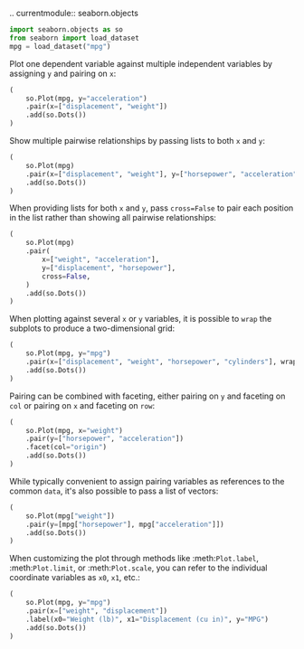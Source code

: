 .. currentmodule:: seaborn.objects

```python
import seaborn.objects as so
from seaborn import load_dataset
mpg = load_dataset("mpg")
```

Plot one dependent variable against multiple independent variables by assigning `y` and pairing on `x`:


```python
(
    so.Plot(mpg, y="acceleration")
    .pair(x=["displacement", "weight"])
    .add(so.Dots())
)
```

Show multiple pairwise relationships by passing lists to both `x` and `y`:


```python
(
    so.Plot(mpg)
    .pair(x=["displacement", "weight"], y=["horsepower", "acceleration"])
    .add(so.Dots())
)
```

When providing lists for both `x` and `y`, pass `cross=False` to pair each position in the list rather than showing all pairwise relationships:


```python
(
    so.Plot(mpg)
    .pair(
        x=["weight", "acceleration"],
        y=["displacement", "horsepower"],
        cross=False,
    )
    .add(so.Dots())
)
```

When plotting against several `x` or `y` variables, it is possible to `wrap` the subplots to produce a two-dimensional grid:


```python
(
    so.Plot(mpg, y="mpg")
    .pair(x=["displacement", "weight", "horsepower", "cylinders"], wrap=2)
    .add(so.Dots())
)
```

Pairing can be combined with faceting, either pairing on `y` and faceting on `col` or pairing on `x` and faceting on `row`:


```python
(
    so.Plot(mpg, x="weight")
    .pair(y=["horsepower", "acceleration"])
    .facet(col="origin")
    .add(so.Dots())
)
```

While typically convenient to assign pairing variables as references to the common `data`, it's also possible to pass a list of vectors:


```python
(
    so.Plot(mpg["weight"])
    .pair(y=[mpg["horsepower"], mpg["acceleration"]])
    .add(so.Dots())
)
```
When customizing the plot through methods like :meth:`Plot.label`, :meth:`Plot.limit`, or :meth:`Plot.scale`, you can refer to the individual coordinate variables as `x0`, `x1`, etc.:

```python
(
    so.Plot(mpg, y="mpg")
    .pair(x=["weight", "displacement"])
    .label(x0="Weight (lb)", x1="Displacement (cu in)", y="MPG")
    .add(so.Dots())
)
```


```python

```
